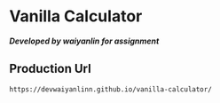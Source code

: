 # Vanilla Calculator
***Developed by waiyanlin for assignment***

## Production Url
```
https://devwaiyanlinn.github.io/vanilla-calculator/
```
